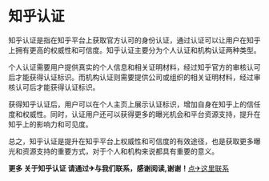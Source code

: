 # 知乎认证

知乎认证是指在知乎平台上获取官方认可的身份认证，通过认证可以让用户在知乎上拥有更高的权威性和可信度。知乎认证主要分为个人认证和机构认证两种类型。

个人认证需要用户提供真实的个人信息和相关证明材料，经过知乎官方的审核认可后才能获得认证标识。而机构认证则需要提供公司或组织的相关证明材料，经过审核认可后才能获得认证标识。

获得知乎认证后，用户可以在个人主页上展示认证标识，增加自身在知乎上的信任度和权威性。同时，认证用户还可以获得更多的曝光机会和平台资源支持，提升在知乎上的影响力和可见度。

总之，知乎认证是提升在知乎平台上权威性和可信度的有效途径，也是获取更多曝光和资源支持的重要方式，对于个人和机构来说都具有重要的意义。

**更多 关于知乎认证 请通过✈与我们联系，感谢阅读,谢谢！**[点✈这里联系](https://a.k02.cc)